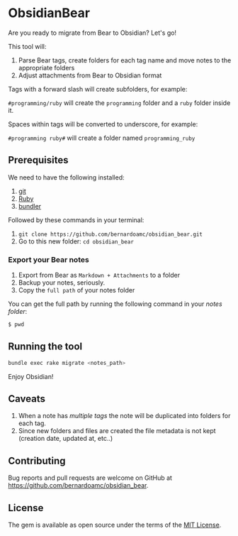 # ObsidianBear

Are you ready to migrate from Bear to Obsidian? Let's go!

This tool will:

1. Parse Bear tags, create folders for each tag name and move notes to the appropriate folders
2. Adjust attachments from Bear to Obsidian format

Tags with a forward slash will create subfolders, for example:

`#programming/ruby` will create the `programming` folder and a `ruby` folder inside it.

Spaces within tags will be converted to underscore, for example:

`#programming ruby#` will create a folder named `programming_ruby`

## Prerequisites

We need to have the following installed:

1. [git](https://github.com/git-guides/install-git)
2. [Ruby](https://www.ruby-lang.org/en/documentation/installation/)
3. [bundler](https://bundler.io/)

Followed by these commands in your terminal:

1. `git clone https://github.com/bernardoamc/obsidian_bear.git`
2.  Go to this new folder: `cd obsidian_bear`

### Export your Bear notes

1. Export from Bear as `Markdown + Attachments` to a folder
2. Backup your notes, seriously.
3. Copy the `full path` of your notes folder

You can get the full path by running the following command in your _notes folder_:

```sh
$ pwd
```

## Running the tool

```sh
bundle exec rake migrate <notes_path>
```

Enjoy Obsidian!

## Caveats

1. When a note has _multiple tags_ the note will be duplicated into folders for each tag.
2. Since new folders and files are created the file metadata is not kept (creation date, updated at, etc..) 

## Contributing

Bug reports and pull requests are welcome on GitHub at https://github.com/bernardoamc/obsidian_bear.

## License

The gem is available as open source under the terms of the [MIT License](https://opensource.org/licenses/MIT).
